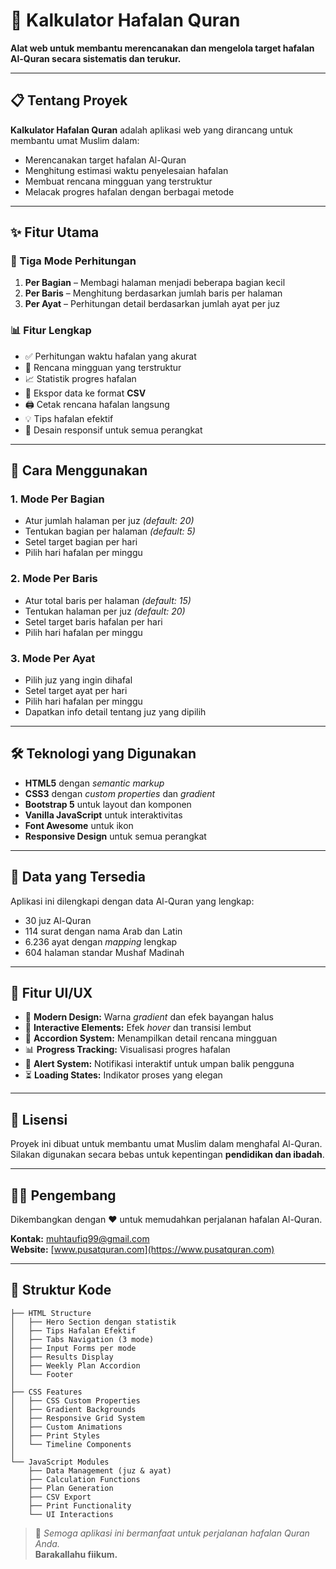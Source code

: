 # 🌿 Kalkulator Hafalan Quran
**Alat web untuk membantu merencanakan dan mengelola target hafalan Al-Quran secara sistematis dan terukur.**

---

## 📋 Tentang Proyek
**Kalkulator Hafalan Quran** adalah aplikasi web yang dirancang untuk membantu umat Muslim dalam:

- Merencanakan target hafalan Al-Quran  
- Menghitung estimasi waktu penyelesaian hafalan  
- Membuat rencana mingguan yang terstruktur  
- Melacak progres hafalan dengan berbagai metode  

---

## ✨ Fitur Utama

### 🎯 Tiga Mode Perhitungan
1. **Per Bagian** – Membagi halaman menjadi beberapa bagian kecil  
2. **Per Baris** – Menghitung berdasarkan jumlah baris per halaman  
3. **Per Ayat** – Perhitungan detail berdasarkan jumlah ayat per juz  

### 📊 Fitur Lengkap
- ✅ Perhitungan waktu hafalan yang akurat  
- 📅 Rencana mingguan yang terstruktur  
- 📈 Statistik progres hafalan  
- 📁 Ekspor data ke format **CSV**  
- 🖨️ Cetak rencana hafalan langsung  
- 💡 Tips hafalan efektif  
- 📱 Desain responsif untuk semua perangkat  

---

## 🚀 Cara Menggunakan

### 1. Mode **Per Bagian**
- Atur jumlah halaman per juz *(default: 20)*  
- Tentukan bagian per halaman *(default: 5)*  
- Setel target bagian per hari  
- Pilih hari hafalan per minggu  

### 2. Mode **Per Baris**
- Atur total baris per halaman *(default: 15)*  
- Tentukan halaman per juz *(default: 20)*  
- Setel target baris hafalan per hari  
- Pilih hari hafalan per minggu  

### 3. Mode **Per Ayat**
- Pilih juz yang ingin dihafal  
- Setel target ayat per hari  
- Pilih hari hafalan per minggu  
- Dapatkan info detail tentang juz yang dipilih  

---

## 🛠️ Teknologi yang Digunakan
- **HTML5** dengan *semantic markup*  
- **CSS3** dengan *custom properties* dan *gradient*  
- **Bootstrap 5** untuk layout dan komponen  
- **Vanilla JavaScript** untuk interaktivitas  
- **Font Awesome** untuk ikon  
- **Responsive Design** untuk semua perangkat  

---
## 💾 Data yang Tersedia
Aplikasi ini dilengkapi dengan data Al-Quran yang lengkap:

- 30 juz Al-Quran  
- 114 surat dengan nama Arab dan Latin  
- 6.236 ayat dengan *mapping* lengkap  
- 604 halaman standar Mushaf Madinah  

---

## 🎨 Fitur UI/UX
- 🎨 **Modern Design:** Warna *gradient* dan efek bayangan halus  
- 🧭 **Interactive Elements:** Efek *hover* dan transisi lembut  
- 📂 **Accordion System:** Menampilkan detail rencana mingguan  
- 📊 **Progress Tracking:** Visualisasi progres hafalan  
- 🔔 **Alert System:** Notifikasi interaktif untuk umpan balik pengguna  
- ⏳ **Loading States:** Indikator proses yang elegan  

---

## 📄 Lisensi
Proyek ini dibuat untuk membantu umat Muslim dalam menghafal Al-Quran.  
Silakan digunakan secara bebas untuk kepentingan **pendidikan dan ibadah**.

---

## 👨‍💻 Pengembang
Dikembangkan dengan ❤️ untuk memudahkan perjalanan hafalan Al-Quran.  

**Kontak:** [muhtaufiq99@gmail.com](mailto:muhtaufiq99@gmail.com)  
**Website:** [www.pusatquran.com](https://www.pusatquran.com)

---
## 📁 Struktur Kode
```
├── HTML Structure
│   ├── Hero Section dengan statistik
│   ├── Tips Hafalan Efektif
│   ├── Tabs Navigation (3 mode)
│   ├── Input Forms per mode
│   ├── Results Display
│   ├── Weekly Plan Accordion
│   └── Footer
│
├── CSS Features
│   ├── CSS Custom Properties
│   ├── Gradient Backgrounds
│   ├── Responsive Grid System
│   ├── Custom Animations
│   ├── Print Styles
│   └── Timeline Components
│
└── JavaScript Modules
    ├── Data Management (juz & ayat)
    ├── Calculation Functions
    ├── Plan Generation
    ├── CSV Export
    ├── Print Functionality
    └── UI Interactions
```
> 📖 *Semoga aplikasi ini bermanfaat untuk perjalanan hafalan Quran Anda.*  
> **Barakallahu fiikum.**
